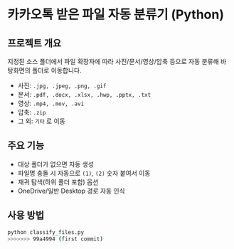 # 카카오톡 받은 파일 자동 분류기 (Python)

## 프로젝트 개요
지정된 소스 폴더에서 파일 확장자에 따라 사진/문서/영상/압축 등으로 자동 분류해 바탕화면의 폴더로 이동합니다.
- 사진: `.jpg, .jpeg, .png, .gif`
- 문서: `.pdf, .docx, .xlsx, .hwp, .pptx, .txt`
- 영상: `.mp4, .mov, .avi`
- 압축: `.zip`
- 그 외: `기타` 로 이동

## 주요 기능
- 대상 폴더가 없으면 자동 생성
- 파일명 충돌 시 자동으로 `(1)`, `(2)` 숫자 붙여서 이동
- 재귀 탐색(하위 폴더 포함) 옵션
- OneDrive/일반 Desktop 경로 자동 인식

## 사용 방법
```bash
python classify_files.py
>>>>>>> 99a4994 (first commit)
